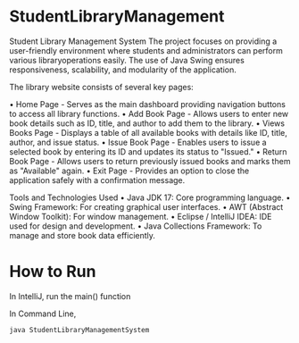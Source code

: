 # StudentLibraryManagement
Student Library Management System
The project focuses on providing a user-friendly environment where students and administrators can perform various libraryoperations easily. The use of Java Swing ensures responsiveness, scalability, and modularity of the application.

The library website consists of several key pages:

• Home Page - Serves as the main dashboard providing navigation buttons to access all library functions.
• Add Book Page - Allows users to enter new book details such as ID, title, and author to add them to the library.
• Views Books Page - Displays a table of all available books with details like ID, title, author, and issue status.
• Issue Book Page - Enables users to issue a selected book by entering its ID and updates its status to "Issued."
• Return Book Page - Allows users to return previously issued books and marks them as "Available" again.
• Exit Page - Provides an option to close the application safely with a confirmation message.

Tools and Technologies Used
• Java JDK 17: Core programming language.
• Swing Framework: For creating graphical user interfaces.
• AWT (Abstract Window Toolkit): For window management.
• Eclipse / IntelliJ IDEA: IDE used for design and development.
• Java Collections Framework: To manage and store book data efficiently.

# How to Run
In IntelliJ, run the main() function

In Command Line, 

`java StudentLibraryManagementSystem`
